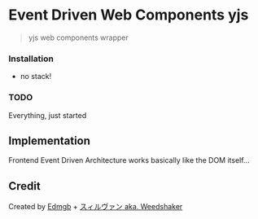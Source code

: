 # Event Driven Web Components yjs

> yjs web components wrapper


### Installation

- no stack!


### TODO

Everything, just started


## Implementation

Frontend Event Driven Architecture works basically like the DOM itself...


## Credit

Created by [Edmgb](https://github.com/Edmgb) + [スィルヴァン aka. Weedshaker](https://github.com/Weedshaker)
